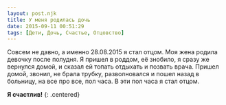 ```yaml
---
layout: post.njk
title: У меня родилась дочь
date: 2015-09-11 00:51:29
tags: [Дети, Дочь, Счастье, Отцовство]
---
```


Совсем не давно, а именно 28.08.2015 я стал отцом. Моя жена родила девочку после полудня. Я пришел в роддом, её знобило, я сразу же вернулся домой, и сказал ей топать отдыхать и позвать врача. Пришел домой, звонил, не брала трубку, разволновался и пошел назад в больницу, на все про все, пол часа. В эти пол часа я стал отцом.

**Я счастлив!**
{: .centered}